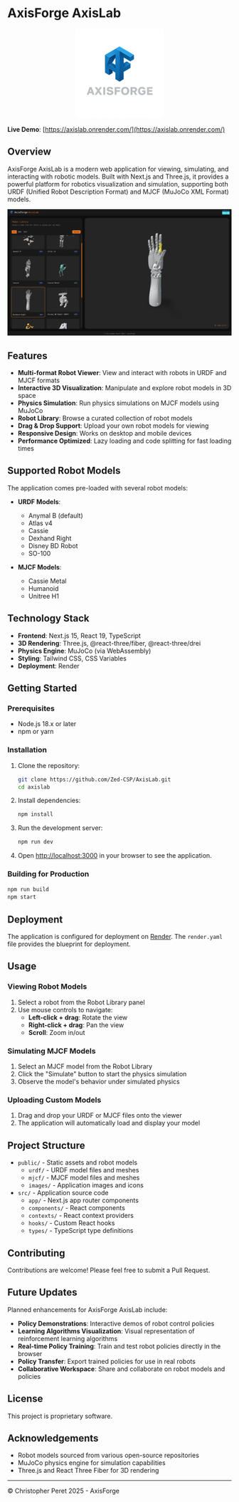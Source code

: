 # AxisForge AxisLab

<p align="center">
  <img src="public/images/AF_Logo.png" alt="AxisForge AxisLab" width="200">
</p>

**Live Demo**: [https://axislab.onrender.com/](https://axislab.onrender.com/)

## Overview

AxisForge AxisLab is a modern web application for viewing, simulating, and interacting with robotic models. Built with Next.js and Three.js, it provides a powerful platform for robotics visualization and simulation, supporting both URDF (Unified Robot Description Format) and MJCF (MuJoCo XML Format) models.

![AxisLab Screenshot](/public/images/Screenshot.png)

## Features

- **Multi-format Robot Viewer**: View and interact with robots in URDF and MJCF formats
- **Interactive 3D Visualization**: Manipulate and explore robot models in 3D space
- **Physics Simulation**: Run physics simulations on MJCF models using MuJoCo
- **Robot Library**: Browse a curated collection of robot models
- **Drag & Drop Support**: Upload your own robot models for viewing
- **Responsive Design**: Works on desktop and mobile devices
- **Performance Optimized**: Lazy loading and code splitting for fast loading times

## Supported Robot Models

The application comes pre-loaded with several robot models:

- **URDF Models**:
  - Anymal B (default)
  - Atlas v4
  - Cassie
  - Dexhand Right
  - Disney BD Robot
  - SO-100

- **MJCF Models**:
  - Cassie Metal
  - Humanoid
  - Unitree H1

## Technology Stack

- **Frontend**: Next.js 15, React 19, TypeScript
- **3D Rendering**: Three.js, @react-three/fiber, @react-three/drei
- **Physics Engine**: MuJoCo (via WebAssembly)
- **Styling**: Tailwind CSS, CSS Variables
- **Deployment**: Render

## Getting Started

### Prerequisites

- Node.js 18.x or later
- npm or yarn

### Installation

1. Clone the repository:
   ```bash
   git clone https://github.com/Zed-CSP/AxisLab.git
   cd axislab
   ```

2. Install dependencies:
   ```bash
   npm install
   ```

3. Run the development server:
   ```bash
   npm run dev
   ```

4. Open [http://localhost:3000](http://localhost:3000) in your browser to see the application.

### Building for Production

```bash
npm run build
npm start
```

## Deployment

The application is configured for deployment on [Render](https://render.com). The `render.yaml` file provides the blueprint for deployment.

## Usage

### Viewing Robot Models

1. Select a robot from the Robot Library panel
2. Use mouse controls to navigate:
   - **Left-click + drag**: Rotate the view
   - **Right-click + drag**: Pan the view
   - **Scroll**: Zoom in/out

### Simulating MJCF Models

1. Select an MJCF model from the Robot Library
2. Click the "Simulate" button to start the physics simulation
3. Observe the model's behavior under simulated physics

### Uploading Custom Models

1. Drag and drop your URDF or MJCF files onto the viewer
2. The application will automatically load and display your model

## Project Structure

- `public/` - Static assets and robot models
  - `urdf/` - URDF model files and meshes
  - `mjcf/` - MJCF model files and meshes
  - `images/` - Application images and icons
- `src/` - Application source code
  - `app/` - Next.js app router components
  - `components/` - React components
  - `contexts/` - React context providers
  - `hooks/` - Custom React hooks
  - `types/` - TypeScript type definitions

## Contributing

Contributions are welcome! Please feel free to submit a Pull Request.

## Future Updates

Planned enhancements for AxisForge AxisLab include:

- **Policy Demonstrations**: Interactive demos of robot control policies
- **Learning Algorithms Visualization**: Visual representation of reinforcement learning algorithms
- **Real-time Policy Training**: Train and test robot policies directly in the browser
- **Policy Transfer**: Export trained policies for use in real robots
- **Collaborative Workspace**: Share and collaborate on robot models and policies

## License

This project is proprietary software.

## Acknowledgements

- Robot models sourced from various open-source repositories
- MuJoCo physics engine for simulation capabilities
- Three.js and React Three Fiber for 3D rendering

---

© Christopher Peret 2025 - AxisForge